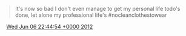 > It's now so bad I don't even manage to get my personal life todo's done, let alone my professional life's \#nocleanclothestowear

<img src="../../media/tweet.ico" width="12" /> [Wed Jun 06 22:44:54 +0000 2012](https://twitter.com/DromerDenker/status/210502554461798401)